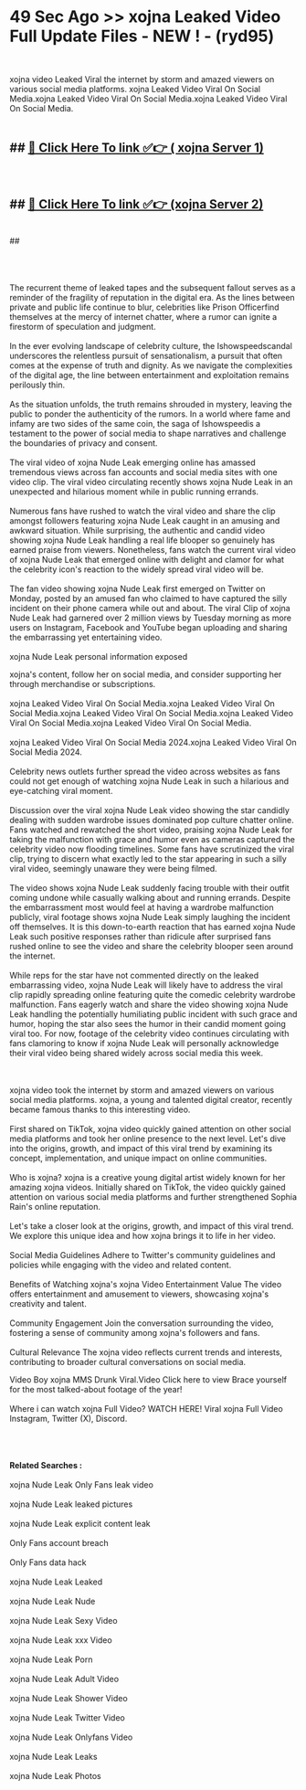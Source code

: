# 49 Sec Ago >> xojna Leaked Video Full Update Files - NEW ! - (ryd95) <br>
<br>

xojna video Leaked Viral the internet by storm and amazed viewers on various social media platforms. xojna Leaked Video Viral On Social Media.xojna Leaked Video Viral On Social Media.xojna Leaked Video Viral On Social Media.<br>
 <br>

## ##  <a href="https://clipsfans.site?title=xojna&ref=gitt">🔴 Click Here To link ✅👉 ( xojna Server 1)</a><br>
  <br>

##  ##  <a href="https://clipsfans.site?title=xojna&ref=gitt">🔴 Click Here To link ✅👉 (xojna  Server 2)</a><br>
  <br>
  ##


  <br>

  <br>

<br><br>
The recurrent theme of leaked tapes and the subsequent fallout serves as a reminder of the fragility of reputation in the digital era. As the lines between private and public life continue to blur, celebrities like Prison Officerfind themselves at the mercy of internet chatter, where a rumor can ignite a firestorm of speculation and judgment.
<br><br>
In the ever evolving landscape of celebrity culture, the Ishowspeedscandal underscores the relentless pursuit of sensationalism, a pursuit that often comes at the expense of truth and dignity. As we navigate the complexities of the digital age, the line between entertainment and exploitation remains perilously thin.
<br><br>
As the situation unfolds, the truth remains shrouded in mystery, leaving the public to ponder the authenticity of the rumors. In a world where fame and infamy are two sides of the same coin, the saga of Ishowspeedis a testament to the power of social media to shape narratives and challenge the boundaries of privacy and consent.
<br><br>
The viral video of xojna Nude Leak emerging online has amassed tremendous views across fan accounts and social media sites with one video clip. The viral video circulating recently shows xojna Nude Leak in an unexpected and hilarious moment while in public running errands.
<br><br>
Numerous fans have rushed to watch the viral video and share the clip amongst followers featuring xojna Nude Leak caught in an amusing and awkward situation. While surprising, the authentic and candid video showing xojna Nude Leak handling a real life blooper so genuinely has earned praise from viewers. Nonetheless, fans watch the current viral video of xojna Nude Leak that emerged online with delight and clamor for what the celebrity icon's reaction to the widely spread viral video will be.
<br><br>
The fan video showing xojna Nude Leak first emerged on Twitter on Monday, posted by an amused fan who claimed to have captured the silly incident on their phone camera while out and about. The viral Clip of xojna Nude Leak had garnered over 2 million views by Tuesday morning as more users on Instagram, Facebook and YouTube began uploading and sharing the embarrassing yet entertaining video.
<br><br>
xojna Nude Leak personal information exposed


xojna's content, follow her on social media, and consider supporting her through merchandise or subscriptions.
<br><br>
xojna Leaked Video Viral On Social Media.xojna Leaked Video Viral On Social Media.xojna Leaked Video Viral On Social Media.xojna Leaked Video Viral On Social Media.xojna Leaked Video Viral On Social Media.
<br><br>
xojna Leaked Video Viral On Social Media 2024.xojna Leaked Video Viral On Social Media 2024.
<br><br>
Celebrity news outlets further spread the video across websites as fans could not get enough of watching xojna Nude Leak in such a hilarious and eye-catching viral moment.
<br><br>
Discussion over the viral xojna Nude Leak video showing the star candidly dealing with sudden wardrobe issues dominated pop culture chatter online. Fans watched and rewatched the short video, praising xojna Nude Leak for taking the malfunction with grace and humor even as cameras captured the celebrity video now flooding timelines. Some fans have scrutinized the viral clip, trying to discern what exactly led to the star appearing in such a silly viral video, seemingly unaware they were being filmed.
<br><br>
The video shows xojna Nude Leak suddenly facing trouble with their outfit coming undone while casually walking about and running errands. Despite the embarrassment most would feel at having a wardrobe malfunction publicly, viral footage shows xojna Nude Leak simply laughing the incident off themselves. It is this down-to-earth reaction that has earned xojna Nude Leak such positive responses rather than ridicule after surprised fans rushed online to see the video and share the celebrity blooper seen around the internet.
<br><br>
While reps for the star have not commented directly on the leaked embarrassing video, xojna Nude Leak will likely have to address the viral clip rapidly spreading online featuring quite the comedic celebrity wardrobe malfunction. Fans eagerly watch and share the video showing xojna Nude Leak handling the potentially humiliating public incident with such grace and humor, hoping the star also sees the humor in their candid moment going viral too. For now, footage of the celebrity video continues circulating with fans clamoring to know if xojna Nude Leak will personally acknowledge their viral video being shared widely across social media this week.


<br><br>
xojna video took the internet by storm and amazed viewers on various social media platforms. xojna, a young and talented digital creator, recently became famous thanks to this interesting video.
<br><br>
First shared on TikTok, xojna video quickly gained attention on other social media platforms and took her online presence to the next level. Let's dive into the origins, growth, and impact of this viral trend by examining its concept, implementation, and unique impact on online communities.
<br><br>
Who is xojna? xojna is a creative young digital artist widely known for her amazing xojna videos. Initially shared on TikTok, the video quickly gained attention on various social media platforms and further strengthened Sophia Rain's online reputation.
<br><br>
Let's take a closer look at the origins, growth, and impact of this viral trend. We explore this unique idea and how xojna brings it to life in her video.
<br><br>
Social Media Guidelines Adhere to Twitter's community guidelines and policies while engaging with the video and related content.
<br><br>
Benefits of Watching xojna's xojna Video Entertainment Value The video offers entertainment and amusement to viewers, showcasing xojna's creativity and talent.
<br><br>
Community Engagement Join the conversation surrounding the video, fostering a sense of community among xojna's followers and fans.
<br><br>
Cultural Relevance The xojna video reflects current trends and interests, contributing to broader cultural conversations on social media.

Video Boy xojna MMS Drunk Viral.Video Click here to view Brace yourself for the most talked-about footage of the year!
<br><br>
Where i can watch xojna Full Video? WATCH HERE! Viral xojna Full Video Instagram, Twitter (X), Discord.
<br><br>

<br><br>
<strong>Related Searches :</strong>
<br><br>
xojna Nude Leak Only Fans leak video
<br><br>
xojna Nude Leak leaked pictures
<br><br>
xojna Nude Leak explicit content leak
<br><br>
Only Fans account breach
<br><br>
Only Fans data hack
<br><br>
xojna Nude Leak Leaked
<br><br>
xojna Nude Leak Nude
<br><br>
xojna Nude Leak Sexy Video
<br><br>
xojna Nude Leak xxx Video
<br><br>
xojna Nude Leak Porn
<br><br>
xojna Nude Leak Adult Video
<br><br>
xojna Nude Leak Shower Video
<br><br>
xojna Nude Leak Twitter Video
<br><br>
xojna Nude Leak Onlyfans Video
<br><br>
xojna Nude Leak Leaks
<br><br>
xojna Nude Leak Photos